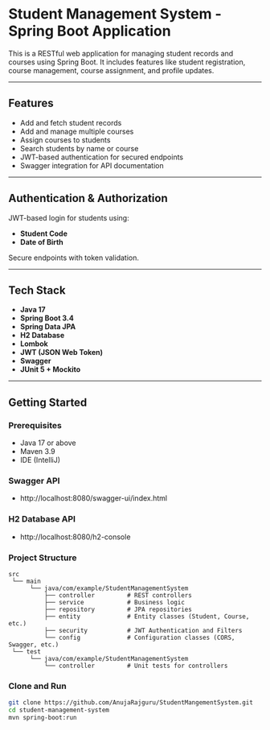 #  Student Management System - Spring Boot Application

This is a RESTful web application for managing student records and courses using Spring Boot. It includes features like student registration, course management, course assignment, and profile updates.

---

##  Features

- Add and fetch student records
- Add and manage multiple courses
- Assign courses to students
- Search students by name or course
- JWT-based authentication for secured endpoints
- Swagger integration for API documentation

---

## Authentication & Authorization

JWT-based login for students using:

- **Student Code**
- **Date of Birth**

Secure endpoints with token validation.

---

##  Tech Stack

- **Java 17**
- **Spring Boot 3.4**
- **Spring Data JPA**
- **H2 Database**
- **Lombok**
- **JWT (JSON Web Token)**
- **Swagger**
- **JUnit 5 + Mockito**

---

##  Getting Started

### Prerequisites

- Java 17 or above
- Maven 3.9
- IDE (IntelliJ)

###  Swagger API

- http://localhost:8080/swagger-ui/index.html

###  H2 Database API

- http://localhost:8080/h2-console

###  Project Structure

```
src
 └── main
      └── java/com/example/StudentManagementSystem
          ├── controller         # REST controllers
          ├── service            # Business logic
          ├── repository         # JPA repositories
          ├── entity             # Entity classes (Student, Course, etc.)
          ├── security           # JWT Authentication and Filters
          └── config             # Configuration classes (CORS, Swagger, etc.)
 └── test
      └── java/com/example/StudentManagementSystem
          └── controller         # Unit tests for controllers
```
### Clone and Run

``` bash
git clone https://github.com/AnujaRajguru/StudentMangementSystem.git
cd student-management-system
mvn spring-boot:run
```

